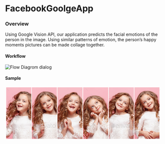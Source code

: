 # FacebookGoolgeApp

### Overview

Using Google Vision API, our application predicts the facial emotions of the person in the
image. Using similar patterns of emotion, the person’s happy moments pictures can be made collage together.

#### Workflow

![Flow Diagrom dialog](https://github.com/nishamizh/facebookGoolgeApp/blob/main/FlowDiagram.png)<br>

#### Sample

![collage.png](https://github.com/nishamizh/facebookGoolgeApp/blob/main/collage.png)<br>





